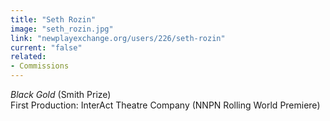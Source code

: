 ```yaml
---
title: "Seth Rozin"
image: "seth_rozin.jpg"
link: "newplayexchange.org/users/226/seth-rozin"
current: "false"
related:
- Commissions
---
```


*Black Gold* (Smith Prize)\
First Production: InterAct Theatre Company (NNPN Rolling World Premiere)

